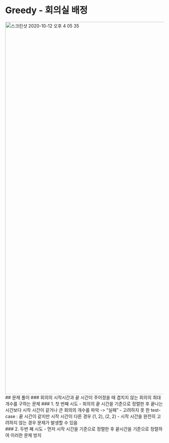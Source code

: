 # Greedy - 회의실 배정
<img width="1183" alt="스크린샷 2020-10-12 오후 4 05 35" src="https://user-images.githubusercontent.com/42570260/95721453-91cdef00-0cad-11eb-928b-1d7a35fc1401.png">
</br>
## 문제 풀이
### 회의의 시작시간과 끝 시간이 주어졌을 때 겹치지 않는 회의의 최대 개수를 구하는 문제
### 1. 첫 번째 시도
- 회의의 끝 시간을 기준으로 정렬한 후 끝나는 시간보다 시작 시간이 같거나 큰 회의의 개수를 파악 -> “실패”
- 고려하지 못 한 test-case : 끝 시간이 같지만 시작 시간이 다른 경우 (1, 2), (2, 2)
- 시작 시간을 완전히 고려하지 않는 경우 문제가 발생할 수 있음
</br>
### 2. 두번 째 시도
- 먼저 시작 시간을 기준으로 정렬한 후 끝시간을 기준으로 정렬하여 이러한 문제 방지
</br>